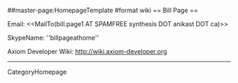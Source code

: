 ##master-page:HomepageTemplate
#format wiki
== Bill Page ==

Email: <<MailTo(bill.page1 AT SPAMFREE synthesis DOT anikast DOT ca)>>

SkypeName: ''billpageathome''

Axiom Developer Wiki: http://wiki.axiom-developer.org

----
CategoryHomepage
